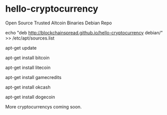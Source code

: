 # hello-cryptocurrency
Open Source Trusted Altcoin Binaries Debian Repo

echo "deb http://blockchainspread.github.io/hello-cryptocurrency debian/" >> /etc/apt/sources.list

apt-get update

apt-get install bitcoin

apt-get install litecoin

apt-get install gamecredits

apt-get install okcash

apt-get install dogecoin

More cryptocurrencys coming soon.
